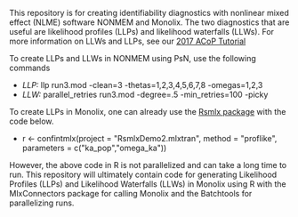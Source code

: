 This repository is for creating identifiability diagnostics with nonlinear mixed effect (NLME) software NONMEM and Monolix.  The two diagnostics that are useful are likelihood profiles (LLPs) and likelihood waterfalls (LLWs).   For more information on LLWs and LLPs, see our [2017 ACoP Tutorial](https://insp.memberclicks.net/mcdatafiles/receiptattach/insp/12558470/8683037/2017-10-18_RaueStein_Identifiability_LLW_LLP_ACoP8_v4.pptx)

To create LLPs and LLWs in NONMEM using PsN, use the following commands
- *LLP:* llp run3.mod -clean=3 -thetas=1,2,3,4,5,6,7,8 -omegas=1,2,3
- *LLW:* parallel_retries run3.mod -degree=.5 -min_retries=100 -picky 

To create LLPs in Monolix, one can already use the [Rsmlx package](https://www.rdocumentation.org/packages/Rsmlx/versions/1.1.0/topics/confintmlx) with the code below.  
- r <- confintmlx(project    = "RsmlxDemo2.mlxtran", method     = "proflike", parameters = c("ka_pop","omega_ka")) 

However, the above code in R is not parallelized and can take a long time to run.  This repository will ultimately contain code for generating Likelihood Profiles (LLPs) and Likelihood Waterfalls (LLWs) in Monolix using R with the MlxConnectors package for calling Monolix and the Batchtools for parallelizing runs.  
